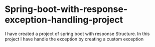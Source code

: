 # Spring-boot-with-response-exception-handling-project
I have created a project of spring boot with response Structure. In this project I have handle the exception by creating a custom exception
